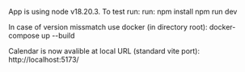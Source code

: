 App is using node v18.20.3. 
To test run:
    run: npm install
         npm run dev
         
In case of version missmatch use docker (in directory root):
    docker-compose up --build

Calendar is now avalible at local URL (standard vite port): http://localhost:5173/ 